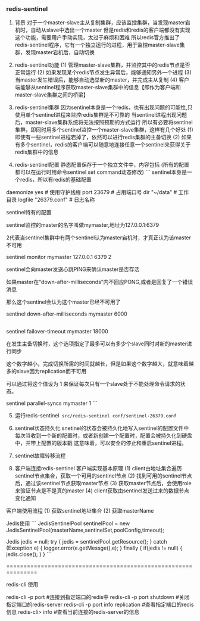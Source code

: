 ### redis-sentinel
1. 背景
对于一个master-slave主从复制集群，应该监控集群，当发现master宕机时，自动从slave中选出一个master
但是redis和redis的客户端都没有实现这个功能，需要用户手动实现，太过于麻烦和困难
所以redis官方推出了redis-sentinel程序，它有一个独立运行的进程，用于监控master-slave集群，发现master宕机后，自动切换

2. redis-sentinel功能
(1) 管理master-slave集群，并监控其中的redis节点是否正常运行
(2) 如果发现某个redis节点发生异常后，能够通知另外一个进程
(3) 当master发生错误后，能够自动选举新的master，并完成主从复制
(4) 客户端能够从sentinel程序获取master-slave集群中的信息【即作为客户端和master-slave集群之间的桥梁】

3. redis-sentinel集群
因为sentinel本身是一个redis，也有出现问题的可能性,只使用单个sentinel进程来监控redis集群是不可靠的
当sentinel进程出现问题后，master-slave集群系统将无法按照预期的方式运行
所以有必要将sentinel集群，即同时用多个sentinel监控一个master-slave集群，这样有几个好处
(1) 即使有一些sentinel进程宕掉了，依然可以进行redis集群的主备切换
(2) 如果有多个sentinel，redis的客户端可以随意地连接任意一个sentinel来获得关于redis集群中的信息

4. redis-sentinel配置
静态配置保存于一个独立文件中，内容包括
(所有的配置都可以在运行时用命令sentinel set command动态修改)
​```
sentinel本身是一个redis，所以有redis的基础配置

daemonize yes        # 使用守护线程
port 23679           # 占用端口号
dir "~/data"         # 工作目录
logfile "26379.conf" # 日志名称

sentinel特有的配置

sentinel监控的master的名字叫做mymaster,地址为127.0.0.1:6379

2代表当sentinel集群中有两个sentinel认为master宕机时，才真正认为该master不可用

sentinel monitor mymaster 127.0.0.1 6379 2

sentinel会向master发送心跳PING来确认master是否存活

如果master在“down-after-milliseconds”内不回应PONG,或者是回复了一个错误消息

那么这个sentinel会认为这个master已经不可用了

sentinel down-after-milliseconds mymaster 6000

## 
sentinel failover-timeout mymaster 18000

在发生主备切换时，这个选项指定了最多可以有多少个slave同时对新的master进行同步

这个数字越小，完成切换所需的时间就越长，但是如果这个数字越大，就意味着越多的slave因为replication而不可用

可以通过将这个值设为 1 来保证每次只有一个slave处于不能处理命令请求的状态。

sentinel parallel-syncs mymaster 1
​```

5. 运行redis-sentinel
​```
src/redis-sentinel conf/sentinel-26379.conf
​```

6. sentinel状态持久化
snetinel的状态会被持久化地写入sentinel的配置文件中
每次当收到一个新的配置时，或者新创建一个配置时，配置会被持久化到硬盘中，并带上配置的版本戳
这意味着，可以安全的停止和重启sentinel进程。

7. sentinel故障转移流程

8. 客户端连接redis-sentinel
客户端实现基本原理
(1) client由地址集合遍历sentinel节点集合，获取一个可用的sentinel节点
(2) 找到可用的sentinel节点后，通过该sentinel节点获取master节点
(3) 获取master节点后，会使用role来验证节点是不是真的master
(4) client获取由sentinel发送过来的数据节点变化通知

客户端使用流程
(1) 获取sentinel地址集合
(2) 获取masterName

Jedis使用
​```
JedisSentinelPool sentinelPool = new JedisSentinelPool(masterName,sentinelSet,poolConfig,timeout);

Jedis jedis = null;
try {
    jedis = sentinelPool.getResource();
} catch (Exception e) {
    logger.error(e.getMessge(),e);
} finally {
    if(jedis != null) {
	    jedis.close();
	}
}
​```

===============================================================

redis-cli 使用

redis-cli -p port #连接到指定端口的redis中
redis-cli -p port shutdown #关闭指定端口的redis-server
redis-cli -p port info replication #查看指定端口的redis信息
redis-cli> info #查看当前连接的redis-server的信息